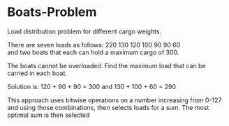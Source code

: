 # Boats-Problem
Load distribution problem for different cargo weights.

There are seven loads as follows: 220  130  120  100  90  90  60  
and two boats that each can hold a maximum cargo of 300. 

The boats cannot be overloaded. Find the maximum load that can be carried 
in each boat.

Solution is: 120 + 90 + 90 = 300    and 130 + 100 + 60 = 290


This approach uses bitwise operations on a number increasing from 0-127
and using those combinations, then selects loads for a sum. The most
optimal sum is then selected
